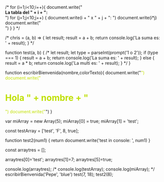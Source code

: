 <!-- https://uniwebsidad.com/libros/javascript/capitulo-6/modelo-basico-de-eventos-2 -->


/* for (i=1;i<10;i++){ 
    document.write("<br><b>La tabla del " + i + ":</b><br>") 
    for (j=1;j<10;j++) { 
       document.write(i + " x " + j + ": ") 
       document.write(i*j) 
       document.write("<br>") 
    } 
} */

/* chris = (a, b) => {
    let result;
    result = a + b;
    return console.log('La suma es: ' + result);
} */

function test(a, b) {
    /* let result;
    let type = parseInt(prompt('1 o 2'));
    if (type === 1) {
        result = a + b;
        return console.log('La suma es: ' + result);
    } else {
        result = a * b;
        return console.log('La multi es: ' + result);
    } */
}

function escribirBienvenida(nombre,colorTexto){
    document.write("<FONT color='" + colorTexto + "'>")
    document.write("<H1>Hola " + nombre + "</H1>")
    document.write("</FONT>")
}

var miArray = new Array(5);
miArray[0] = true;
miArray[1] = 'test';

const testArray = ['test', 'F', 8, true];

function test2(num1) {
    return document.write('test in console: ', num1)
}


const arraytres = [];

arraytres[0]='test';
arraytres[1]=7;
arraytres[5]=true;





console.log(arraytres);
/* console.log(testArray);
console.log(miArray); */
escribirBienvenida('Pepe', 'blue')
test(7, 18);
test2(8);
